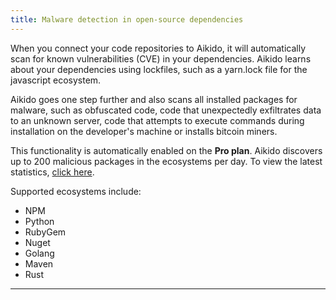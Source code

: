 ```yaml
---
title: Malware detection in open-source dependencies
---
```



When you connect your code repositories to Aikido, it will automatically scan for known vulnerabilities (CVE) in your dependencies. Aikido learns about your dependencies using lockfiles, such as a yarn.lock file for the javascript ecosystem.

Aikido goes one step further and also scans all installed packages for malware, such as obfuscated code, code that unexpectedly exfiltrates data to an unknown server, code that attempts to execute commands during installation on the developer's machine or installs bitcoin miners.

This functionality is automatically enabled on the **Pro plan**. Aikido discovers up to 200 malicious packages in the ecosystems per day. To view the latest statistics, [click here](https://app.aikido.dev/reports/malware/supply-chain-attacks).

Supported ecosystems include:

- NPM
- Python
- RubyGem
- Nuget
- Golang
- Maven
- Rust

---